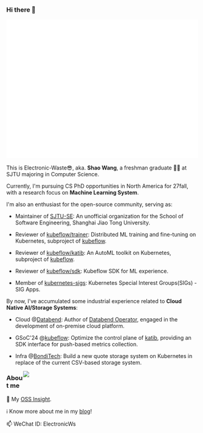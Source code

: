 
### Hi there 👋

<p align='center'>
    <a href="https://github.com/Electronic-Waste"><img src="/github-metrics.svg" alt="metrics"></a>
</p>

This is Electronic-Waste😎, aka. **Shao Wang**, a freshman graduate 🧑‍🎓 at SJTU majoring in Computer Science.

Currently, I'm pursuing CS PhD opportunities in North America for 27fall, with a research focus on **Machine Learning System**.

I'm also an enthusiast for the open-source community, serving as:

- Maintainer of [SJTU-SE](https://github.com/SJTU-SE): An unofficial organization for the School of Software Engineering, Shanghai Jiao Tong University.

- Reviewer of [kubeflow/trainer](https://github.com/kubeflow/trainer): Distributed ML training and fine-tuning on Kubernetes, subproject of [kubeflow](https://github.com/kubeflow).

- Reviewer of [kubeflow/katib](https://github.com/kubeflow/katib): An AutoML toolkit on Kubernetes, subproject of [kubeflow](https://github.com/kubeflow).

- Reviewer of [kubeflow/sdk](https://github.com/kubeflow/sdk): Kubeflow SDK for ML experience.

- Member of [kubernetes-sigs](https://github.com/kubernetes-sigs): Kubernetes Special Interest Groups(SIGs) - SIG Apps.

By now, I've accumulated some industrial experience related to **Cloud Native AI/Storage Systems**:

- Cloud @[Databend](https://github.com/databendlabs): Author of [Databend Operator](https://github.com/databendcloud/databend-operator), engaged in the development of on-premise cloud platform.

- GSoC'24 @[kubeflow](https://github.com/kubeflow): Optimize the control plane of [katib](https://github.com/kubeflow/katib), providing an SDK interface for push-based metrics collection.

- Infra @[BondiTech](https://bonditech.com.cn/): Build a new quote storage system on Kubernetes in replace of the current CSV-based storage system.

<img align='right' width=460px src='https://github-readme-stats.vercel.app/api?username=Electronic-Waste&show_icons=true&count_private=true&hide_title=true'/>

### About me

🌟 My [OSS Insight](https://ossinsight.io/analyze/Electronic-Waste).

ℹ️ Know more about me in my [blog](https://blog.electronicwaste.cn/about/)!

📫 WeChat ID: ElectronicWs




